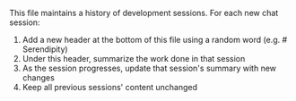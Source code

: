 This file maintains a history of development sessions. For each new chat session:
1. Add a new header at the bottom of this file using a random word (e.g. # Serendipity)
2. Under this header, summarize the work done in that session
3. As the session progresses, update that session's summary with new changes
4. Keep all previous sessions' content unchanged

